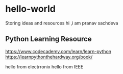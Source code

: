 # hello-world
Storing ideas and resources
hi ,i am pranav sachdeva

## Python Learning Resource
https://www.codecademy.com/learn/learn-python
https://learnpythonthehardway.org/book/

hello from electrronix
hello from IEEE
